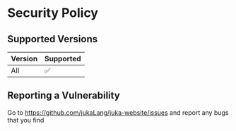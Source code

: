 # Security Policy

## Supported Versions

| Version | Supported          |
| ------- | ------------------ |
| All   | :white_check_mark: |

## Reporting a Vulnerability

Go to https://github.com/jukaLang/juka-website/issues and report any bugs that you find

